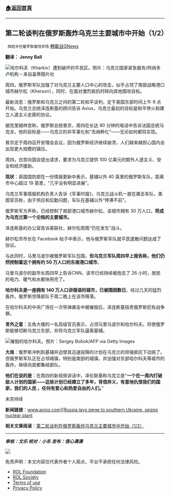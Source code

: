 ###  [:house:返回首頁](https://github.com/ourhimalayas/txt)
---


## 第二轮谈判在俄罗斯轰炸乌克兰主要城市中开始（1/2）
` 西班牙巴塞罗那喜悦农场` [轉載自GNews](https://gnews.org/zh-hans/2105570/)

**翻译： Jenny Ball**

![](https://assets.gnews.org/wp-content/uploads/2022/03/tempsnip乌克兰国家紧急服务，阿纳多卢机构.png)哈尔科夫（Kharkiv）遭到破坏的平民区。照片：乌克兰国家紧急服务/阿纳多卢机构 – 来自盖蒂图片社
 

周四，俄罗斯军队加强了对乌克兰主要人口中心的攻击，似乎占领了南部战略港口城市赫尔松（Kherson），同时，在面对激烈抵抗时转向其他围攻目标。

最新消息：俄罗斯和乌克兰之间的第二轮和平谈判，定于美国东部时间上午 9 点开始。乌克兰总统泽连斯基的顾问告诉 Axios，乌克兰最初的目标是和平停火和建立人道主义走廊的协议。

据克里姆林宫称，俄罗斯总统普京，周四在长达 90 分钟的电话中告诉法国总统马克龙，他的目标是——乌克兰的非军事化和“去纳粹化”——无论如何都将实现。

普京定于周四召开安理会会议，因为俄罗斯经济继续崩溃，人们越来越担心国内会出现更大规模的镇压。

周四，白宫向国会提出请求，要求为乌克兰提供 100 亿美元的额外人道主义、安全和经济援助。

**现状**：英国国防部在一份情报更新中表示，基辅以外 40 英里的俄罗斯车队，距离市中心超过 19 英里，“几乎没有明显进展”。

乌克兰军事情报机构负责人告诉《军事时报》，乌克兰战斗机一直在袭击车队，美国官员称，由于供应和后勤问题，车队在基辅以外“停滞不前”。

俄罗斯军方声称，已经控制了南部港口城市赫尔松，该城市拥有 30 万人口，**将成为乌克兰第一个沦陷的主要城市。**

泽连斯基的办公室告诉美联社，赫尔松周围“仍在发生”战斗。

赫尔松市市长在 Facebook 帖子中表示，他与俄罗斯军队就平民遣散问题达成了协议。

与此同时，马里乌波尔被俄罗斯军队包围，**但乌克兰军队周四早上报告称，他们仍然控制着这个拥有约 50 万人口的东南港口城市**。

马里乌波尔的副市长周四早上告诉CNN，该市已经持续被炮击了 26 小时，居民的电力、暖气和水都快用完了。

**哈尔科夫是一座拥有 140 万人口讲俄语的城市，已被围困数日**。经过几天的猛烈轰炸，俄罗斯空降部队于周二晚上在该市降落。

在哈尔科夫的中央广场在一次导弹袭击中被摧毁后，泽连斯基指责俄罗斯犯有战争罪。

**言外之意**：五角大楼的一名高级官员表示，占领马里乌波尔和哈尔科夫，将使俄罗斯能够切断乌克兰东部，并将乌克兰军队逼离基辅。

![](https://assets.gnews.org/wp-content/uploads/2022/03/tempsnip摧毁的哈尔科夫.png)摧毁的哈尔科夫。照片：Sergey Bobok/AFP via Getty Images

**大局**：俄罗斯冲刺到基辅并迫使其迅速投降的计划在乌克兰的顽强抵抗下动摇了。但俄罗斯军队正在占领城镇，特别是南部的城镇，并加强对东部哈尔科夫等城市的轰炸，继续向首都集结部队。

**他们在说的是**：在周四的新视频讲话中，泽伦斯基称乌克兰是“**一个在一周内打破敌人计划的国家——这些计划已经建立了多年，背信弃义，有意地仇恨我们的国家，我们的人民 ，任何有爱心和热爱自由的人们。**”

未完待续

**新闻链接**：[www.axios.com][Russia lays siege to southern Ukraine, seizes nuclear plant](https://www.axios.com/ukraine-civilian-deaths-russia-invasion-a9879347-36ed-433a-ba43-6c80dc7d2699.html)

**相关文章阅读**：[第二轮谈判在俄罗斯轰炸乌克兰主要城市中开始（1/2）](https://gnews.org/zh-hans/2105620/)

* * *

***审核：文乐
校对：小东
发布：信心满满***

![](https://assets.gnews.org/wp-content/uploads/2022/03/西喜-2.jpeg)

 

免责声明：本文内容仅代表作者个人观点，平台不承担任何法律风险。

- [ROL Foundation](https://rolfoundation.org/)
- [ROL Society](https://rolsociety.org/)
- [Terms of use](https://gnews.org/terms-of-use-3/)
- [Privacy Policy](https://gnews.org/privacy-policy/)
